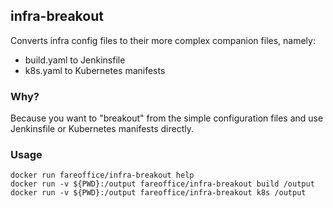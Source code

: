 ## infra-breakout

Converts infra config files to their more complex companion files, namely:

- build.yaml to Jenkinsfile
- k8s.yaml to Kubernetes manifests

### Why?

Because you want to "breakout" from the simple configuration files and use Jenkinsfile or Kubernetes manifests directly.

### Usage

```shell
docker run fareoffice/infra-breakout help
docker run -v ${PWD}:/output fareoffice/infra-breakout build /output
docker run -v ${PWD}:/output fareoffice/infra-breakout k8s /output
```
